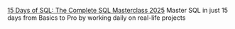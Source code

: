 [15 Days of SQL: The Complete SQL Masterclass 2025](https://www.udemy.com/course/15-days-of-sql/)
Master SQL in just 15 days from Basics to Pro by working daily on real-life projects